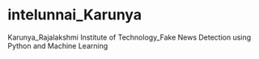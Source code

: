 # intelunnai_Karunya
Karunya_Rajalakshmi Institute of Technology_Fake News Detection using Python and Machine Learning

